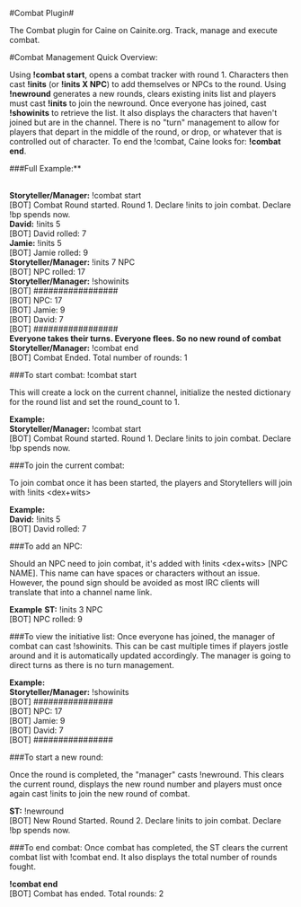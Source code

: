 #Combat Plugin#

The Combat plugin for Caine on Cainite.org. Track, manage and execute combat.

#Combat Management Quick Overview:

Using **!combat start**, opens a combat tracker with round 1. 
Characters then cast **!inits** (or **!inits X NPC**) to add themselves or NPCs to the round.
Using **!newround** generates a new rounds, clears existing inits list and players must cast **!inits** to join the newround.
Once everyone has joined, cast **!showinits** to retrieve the list. It also displays the characters that haven't joined but are in the channel.
There is no "turn" management to allow for players that depart in the middle of the round, or drop, or whatever that is controlled out of character.
To end the !combat, Caine looks for: **!combat end**.

###Full Example:**

<br> **Storyteller/Manager:** !combat start
<br>[BOT] <Caine> Combat Round started. Round 1. Declare !inits to join combat. Declare !bp spends now.
<br> **David:** !inits 5
<br>[BOT] <Caine> David rolled: 7
<br> **Jamie:** !inits 5
<br>[BOT] <Caine> Jamie rolled: 9
<br> **Storyteller/Manager:** !inits 7 NPC
<br>[BOT] <Caine> NPC rolled: 17
<br> **Storyteller/Manager:** !showinits
<br>[BOT] <Caine> #################
<br>[BOT] <Caine>  NPC: 17
<br>[BOT] <Caine>  Jamie: 9
<br>[BOT] <Caine>  David: 7
<br>[BOT] <Caine> #################
<br> **Everyone takes their turns. Everyone flees. So no new round of combat**
<br> **Storyteller/Manager:** !combat end
<br>[BOT] <Caine> Combat Ended. Total number of rounds: 1

###To start combat:
!combat start

This will create a lock on the current channel, initialize the nested dictionary for the round list and set the round_count to 1.

**Example:**
<br> **Storyteller/Manager:** !combat start
<br>[BOT] <Caine> Combat Round started. Round 1. Declare !inits to join combat. Declare !bp spends now.

###To join the current combat:

To join combat once it has been started, the players and Storytellers will join with !inits <dex+wits>

**Example:**
<br> **David:** !inits 5
<br>[BOT] <Caine> David rolled: 7

###To add an NPC:

Should an NPC need to join combat, it's added with !inits <dex+wits> [NPC NAME]. This name can have spaces or characters without an issue.
However, the pound sign should be avoided as most IRC clients will translate that into a channel name link.

**Example**
**ST:** !inits 3 NPC
<br>[BOT] <Caine> NPC rolled: 9

###To view the initiative list:
Once everyone has joined, the manager of combat can cast !showinits. This can be cast multiple times if players jostle around and it is automatically updated accordingly.
The manager is going to direct turns as there is no turn management.

**Example:**
<br> **Storyteller/Manager:** !showinits
<br>[BOT] <Caine> ################
<br>[BOT] <Caine>  NPC: 17
<br>[BOT] <Caine>  Jamie: 9
<br>[BOT] <Caine>  David: 7
<br>[BOT] <Caine> ################

###To start a new round:

Once the round is completed, the "manager" casts !newround. This clears the current round, displays the new round number
and players must once again cast !inits to join the new round of combat.

**ST:** !newround
<br>[BOT] <Caine> New Round Started. Round 2. Declare !inits to join combat. Declare !bp spends now.

###To end combat:
Once combat has completed, the ST clears the current combat list with !combat end. It also displays the total number of rounds fought.

**!combat end**
<br>[BOT] <Caine> Combat has ended. Total rounds: 2
